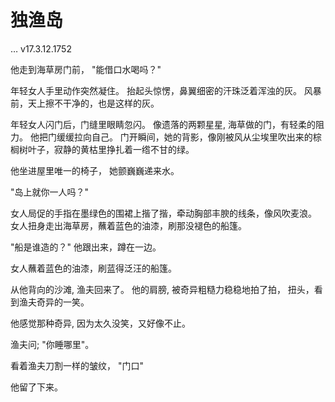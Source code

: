 # 独渔岛
… v17.3.12.1752

他走到海草房门前，
"能借口水喝吗？"

年轻女人手里动作突然凝住。
抬起头惊愣，鼻翼细密的汗珠泛着浑浊的灰。
风暴前，天上擦不干净的，也是这样的灰。

年轻女人闪门后，门缝里眼睛忽闪。
像遗落的两颗星星,
海草做的门，有轻柔的阻力。
他把门缓缓拉向自己。
门开瞬间，她的背影，像刚被风从尘埃里吹出来的棕榈树叶子，寂静的黄枯里挣扎着一绺不甘的绿。

他坐进屋里唯一的椅子，
她颤巍巍递来水。

"岛上就你一人吗？"

女人局促的手指在墨绿色的围裙上揩了揩，牵动胸部丰腴的线条，像风吹麦浪。
女人扭身走出海草房，蘸着蓝色的油漆，刷那没褪色的船篷。

 "船是谁造的？" 他跟出来，蹲在一边。

女人蘸着蓝色的油漆，刷蓝得泛汪的船篷。

从他背向的沙滩, 渔夫回来了。
他的肩膀, 被奇异粗糙力稳稳地拍了拍，
扭头，看到渔夫奇异的一笑。

他感觉那种奇异, 因为太久没笑，又好像不止。

渔夫问; "你睡哪里"。

 看着渔夫刀割一样的皱纹，
"门口"

他留了下来。
